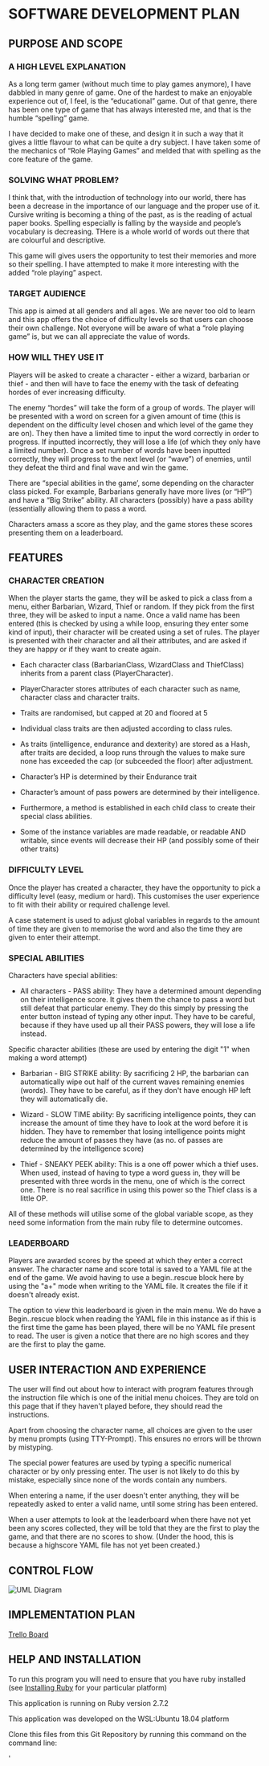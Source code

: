 # **SOFTWARE DEVELOPMENT PLAN**

## **PURPOSE AND SCOPE**

### A HIGH LEVEL EXPLANATION

As a long term gamer (without much time to play games anymore), I have dabbled in many genre of game. One of the hardest to make an enjoyable experience out of, I feel, is the “educational” game. Out of that genre, there has been one type of game that has always interested me, and that is the humble “spelling” game.

I have decided to make one of these, and design it in such a way that it gives a little flavour to what can be quite a dry subject. I have taken some of the mechanics of “Role Playing Games” and melded that with spelling as the core feature of the game.

### SOLVING WHAT PROBLEM?

I think that, with the introduction of technology into our world, there has been a decrease in the importance of our language and the proper use of it. Cursive writing is becoming a thing of the past, as is the reading of actual paper books. Spelling especially is falling by the wayside and people’s vocabulary is decreasing. THere is a whole world of words out there that are colourful and descriptive.

This game will gives users the opportunity to test their memories and more so their spelling. I have attempted to make it more interesting with the added “role playing” aspect.

### TARGET AUDIENCE

This app is aimed at all genders and all ages. We are never too old to learn and this app offers the choice of difficulty levels so that users can choose their own challenge. Not everyone will be aware of what a “role playing game” is, but we can all appreciate the value of words. 

### HOW WILL THEY USE IT

Players will be asked to create a character - either a wizard, barbarian or thief - and then will have to face the enemy with the task of defeating hordes of ever increasing difficulty.

The enemy “hordes” will take the form of a group of words. The player will be presented with a word on screen for a given amount of time (this is dependent on the difficulty level chosen and which level of the game they are on). They then have a limited time to input the word correctly in order to progress. If inputted incorrectly, they will lose a life (of which they only have a limited number). Once a set number of words have been inputted correctly, they will progress to the next level (or “wave”) of enemies, until they defeat the third and final wave and win the game.

There are “special abilities in the game’, some depending on the character class picked. For example, Barbarians generally have more lives (or “HP”) and have a “Big Strike” ability. All characters (possibly) have a pass ability (essentially allowing them to pass a word. 

Characters amass a score as they play, and the game stores these scores presenting them on a leaderboard.

## **FEATURES**

### CHARACTER CREATION

When the player starts the game, they will be asked to pick a class from a menu, either Barbarian, Wizard, Thief or random. If they pick from the first three, they will be asked to input a name. Once a valid name has been entered (this is checked by using a while loop, ensuring they enter some kind of input), their character will be created using a set of rules. The player is presented with their character and all their attributes, and are asked if they are happy or if they want to create again.

* Each character class (BarbarianClass, WizardClass and ThiefClass) inherits from a parent class (PlayerCharacter).

* PlayerCharacter stores attributes of each character such as name, character class and character traits. 

* Traits are randomised, but capped at 20 and floored at 5

* Individual class traits are then adjusted according to class rules. 

* As traits (intelligence, endurance and dexterity) are stored as a Hash, after traits are decided, a loop runs through the values to make sure none has exceeded the cap (or subceeded the floor) after adjustment.

* Character’s HP is determined by their Endurance trait

* Character’s amount of pass powers are determined by their intelligence.

* Furthermore, a method is established in each child class to create their special class abilities.

* Some of the instance variables are made readable, or readable AND writable, since events will decrease their HP (and possibly some of their other traits)


### DIFFICULTY LEVEL

Once the player has created a character, they have the opportunity to pick a difficulty level (easy, medium or hard). This customises the user experience to fit with their ability or required challenge level.

A case statement is used to adjust global variables in regards to the amount of time they are given to memorise the word and also the time they are given to enter their attempt.

### SPECIAL ABILITIES

Characters have special abilities:

* All characters - PASS ability: They have a determined amount depending on their intelligence score. It gives them the chance to pass a word but still defeat that particular enemy. They do this simply by pressing the enter button instead of typing any other input. They have to be careful, because if they have used up all their PASS powers, they will lose a life instead.

Specific character abilities (these are used by entering the digit "1" when making a word attempt)

* Barbarian - BIG STRIKE ability: By sacrificing 2 HP, the barbarian can automatically wipe out half of the current waves remaining enemies (words). They have to be careful, as if they don't have enough HP left they will automatically die.

* Wizard - SLOW TIME ability: By sacrificing intelligence points, they can increase the amount of time they have to look at the word before it is hidden. They have to remember that losing intelligence points might reduce the amount of passes they have (as no. of passes are determined by the intelligence score)

* Thief - SNEAKY PEEK ability: This is a one off power which a thief uses. When used, instead of having to type a word guess in, they will be presented with three words in the menu, one of which is the correct one. There is no real sacrifice in using this power so the Thief class is a little OP.

All of these methods will utilise some of the global variable scope, as they need some information from the main ruby file to determine outcomes.

### LEADERBOARD

Players are awarded scores by the speed at which they enter a correct answer. The character name and score total is saved to a YAML file at the end of the game. We avoid having to use a begin..rescue block here by using the "a+" mode when writing to the YAML file. It creates the file if it doesn't already exist.

The option to view this leaderboard is given in the main menu. We do have a Begin..rescue block when reading the YAML file in this instance as if this is the first time the game has been played, there will be no YAML file present to read. The user is given a notice that there are no high scores and they are the first to play the game.

## **USER INTERACTION AND EXPERIENCE**

The user will find out about how to interact with program features through the instruction file which is one of the initial menu choices. They are told on this page that if they haven't played before, they should read the instructions.

Apart from choosing the character name, all choices are given to the user by menu prompts (using TTY-Prompt). This ensures no errors will be thrown by mistyping. 

The special power features are used by typing a specific numerical character or by only pressing enter. The user is not likely to do this by mistake, especially since none of the words contain any numbers. 

When entering a name, if the user doesn't enter anything, they will be repeatedly asked to enter a valid name, until some string has been entered.

When a user attempts to look at the leaderboard when there have not yet been any scores collected, they will be told that they are the first to play the game, and that there are no scores to show. (Under the hood, this is because a highscore YAML file has not yet been created.)

## **CONTROL FLOW**

![UML Diagram](./docs/Terminal_app.jpeg)

## **IMPLEMENTATION PLAN**

[Trello Board](https://trello.com/b/AhqZv7GU/t1a3terminalapp)

## **HELP AND INSTALLATION**

To run this program you will need to ensure that you have ruby installed (see [Installing Ruby](https://www.ruby-lang.org/en/documentation/installation/#rubyinstaller) for your particular platform)

This application is running on Ruby version 2.7.2

This application was developed on the WSL:Ubuntu 18.04 platform

Clone this files from this Git Repository by running this command on the command line:

'